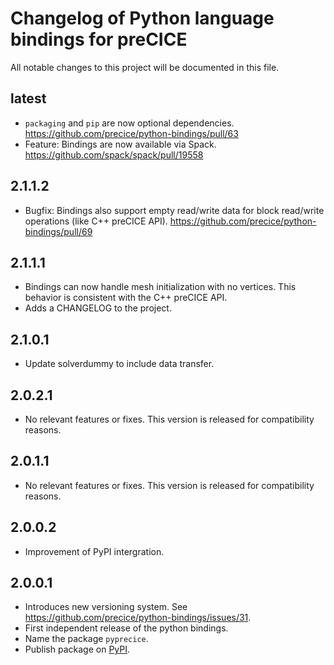 # Changelog of Python language bindings for preCICE

All notable changes to this project will be documented in this file.

## latest

* `packaging` and `pip` are now optional dependencies. https://github.com/precice/python-bindings/pull/63
* Feature: Bindings are now available via Spack. https://github.com/spack/spack/pull/19558

## 2.1.1.2

* Bugfix: Bindings also support empty read/write data for block read/write operations (like C++ preCICE API). https://github.com/precice/python-bindings/pull/69

## 2.1.1.1

* Bindings can now handle mesh initialization with no vertices. This behavior is consistent with the C++ preCICE API.
* Adds a CHANGELOG to the project.

## 2.1.0.1

* Update solverdummy to include data transfer.

## 2.0.2.1

* No relevant features or fixes. This version is released for compatibility reasons.

## 2.0.1.1

* No relevant features or fixes. This version is released for compatibility reasons.

## 2.0.0.2

* Improvement of PyPI intergration.

## 2.0.0.1

* Introduces new versioning system. See https://github.com/precice/python-bindings/issues/31.
* First independent release of the python bindings.
* Name the package `pyprecice`.
* Publish package on [PyPI](https://pypi.org/project/pyprecice/).
